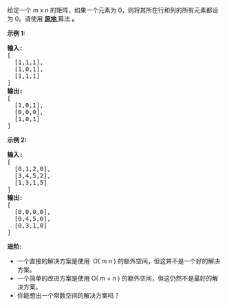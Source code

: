 <html>
 <body>
  <p>
   给定一个
   <em>
    m
   </em>
   x
   <em>
    n
   </em>
   的矩阵，如果一个元素为 0，则将其所在行和列的所有元素都设为 0。请使用
   <strong>
    <a href="http://baike.baidu.com/item/%E5%8E%9F%E5%9C%B0%E7%AE%97%E6%B3%95" target="_blank">
     原地
    </a>
   </strong>
   算法
   <strong>
    。
   </strong>
  </p>
  <p>
   <strong>
    示例 1:
   </strong>
  </p>
  <pre><strong>输入:</strong> 
[
  [1,1,1],
  [1,0,1],
  [1,1,1]
]
<strong>输出:</strong> 
[
  [1,0,1],
  [0,0,0],
  [1,0,1]
]
</pre>
  <p>
   <strong>
    示例 2:
   </strong>
  </p>
  <pre><strong>输入:</strong> 
[
  [0,1,2,0],
  [3,4,5,2],
  [1,3,1,5]
]
<strong>输出:</strong> 
[
  [0,0,0,0],
  [0,4,5,0],
  [0,3,1,0]
]</pre>
  <p>
   <strong>
    进阶:
   </strong>
  </p>
  <ul>
   <li>
    一个直接的解决方案是使用  O(
    <em>
     m
    </em>
    <em>
     n
    </em>
    ) 的额外空间，但这并不是一个好的解决方案。
   </li>
   <li>
    一个简单的改进方案是使用 O(
    <em>
     m
    </em>
    +
    <em>
     n
    </em>
    ) 的额外空间，但这仍然不是最好的解决方案。
   </li>
   <li>
    你能想出一个常数空间的解决方案吗？
   </li>
  </ul>
 </body>
</html>